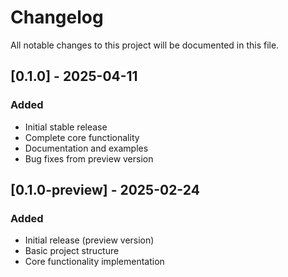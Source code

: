 # Changelog

All notable changes to this project will be documented in this file.

## [0.1.0] - 2025-04-11

### Added

- Initial stable release
- Complete core functionality
- Documentation and examples
- Bug fixes from preview version

## [0.1.0-preview] - 2025-02-24

### Added

- Initial release (preview version)
- Basic project structure
- Core functionality implementation
